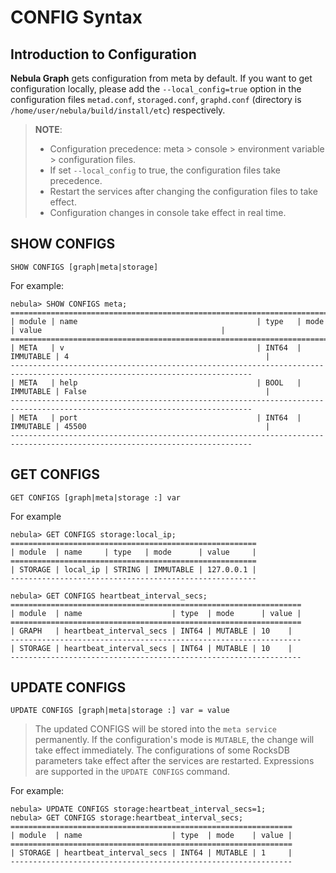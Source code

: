 # CONFIG Syntax

## Introduction to Configuration

**Nebula Graph** gets configuration from meta by default. If you want to get configuration locally, please add the `--local_config=true` option in the configuration files `metad.conf`, `storaged.conf`, `graphd.conf` (directory is `/home/user/nebula/build/install/etc`) respectively.

> **NOTE**:
>
> - Configuration precedence: meta > console > environment variable > configuration files.
> - If set `--local_config` to true, the configuration files take precedence.
> - Restart the services after changing the configuration files to take effect.
> - Configuration changes in console take effect in real time.

## SHOW CONFIGS

```ngql
SHOW CONFIGS [graph|meta|storage]
```

For example:

```ngql
nebula> SHOW CONFIGS meta;
============================================================================================================================
| module | name                                        | type   | mode      | value                                        |
============================================================================================================================
| META   | v                                           | INT64  | IMMUTABLE | 4                                            |
----------------------------------------------------------------------------------------------------------------------------
| META   | help                                        | BOOL   | IMMUTABLE | False                                        |
----------------------------------------------------------------------------------------------------------------------------
| META   | port                                        | INT64  | IMMUTABLE | 45500                                        |
----------------------------------------------------------------------------------------------------------------------------
```

## GET CONFIGS

```ngql
GET CONFIGS [graph|meta|storage :] var
```

For example

```ngql
nebula> GET CONFIGS storage:local_ip;
=======================================================
| module  | name     | type   | mode      | value     |
=======================================================
| STORAGE | local_ip | STRING | IMMUTABLE | 127.0.0.1 |
-------------------------------------------------------
```

```ngql
nebula> GET CONFIGS heartbeat_interval_secs;
=================================================================
| module  | name                    | type  | mode      | value |
=================================================================
| GRAPH   | heartbeat_interval_secs | INT64 | MUTABLE | 10    |
-----------------------------------------------------------------
| STORAGE | heartbeat_interval_secs | INT64 | MUTABLE | 10    |
-----------------------------------------------------------------
```

## UPDATE CONFIGS

```ngql
UPDATE CONFIGS [graph|meta|storage :] var = value
```

> The updated CONFIGS will be stored into the `meta service` permanently.
> If the configuration's mode is `MUTABLE`, the change will take effect immediately.
> The configurations of some RocksDB parameters take effect after the services are restarted.
> Expressions are supported in the `UPDATE CONFIGS` command.

For example:

```ngql
nebula> UPDATE CONFIGS storage:heartbeat_interval_secs=1;
nebula> GET CONFIGS storage:heartbeat_interval_secs;
===============================================================
| module  | name                    | type  | mode    | value |
===============================================================
| STORAGE | heartbeat_interval_secs | INT64 | MUTABLE | 1     |
---------------------------------------------------------------
```
